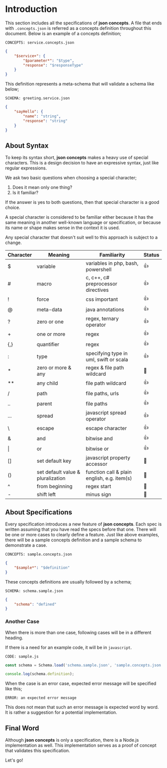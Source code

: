# Introduction

This section includes all the specifications of **json concepts**. A file that
ends with `.concepts.json` is referred as a concepts definition throughout this
document. Below is an example of a concepts definition;

`CONCEPTS: service.concepts.json`

```json
{
    "$service+": {
        "$parameter*": "$type",
        "response": "$responseType"
    }
}
```

This definition represents a meta-schema that will validate a schema like below;

`SCHEMA: greeting.service.json`

```json
{
    "sayHello": {
        "name": "string",
        "response": "string"
    }
}
```

## About Syntax

To keep its syntax short, **json concepts** makes a heavy use of special
characters. This is a design decision to have an expressive syntax, just like
regular expressions.

We ask two basic questions when choosing a special character;

1. Does it mean only one thing?
2. Is it familiar?

If the answer is yes to both questions, then that special character is a good
choice.

A special character is considered to be familiar either because it has the same
meaning in another well-known language or specification, or because its name or
shape makes sense in the context it is used.

Any special character that doesn't suit well to this approach is subject to a
change.

| Character | Meaning                           | Familiarity                                 | Status     |
| --------- | --------------------------------- | ------------------------------------------- | ---------- |
| $         | variable                          | variables in php, bash, powershell          | :+1:       |
| #         | macro                             | c, c++, c# preprocessor directives          | :+1:       |
| !         | force                             | css important                               | :+1:       |
| @         | meta-data                         | java annotations                            | :+1:       |
| ?         | zero or one                       | regex, ternary operator                     | :+1:       |
| +         | one or more                       | regex                                       | :+1:       |
| {,}       | quantifier                        | regex                                       | :+1:       |
| :         | type                              | specifying type in uml, swift or scala      | :+1:       |
| *         | zero or more & any                | regex & file path wildcard                  | :thinking: |
| **        | any child                         | file path wildcard                          | :+1:       |
| /         | path                              | file paths, urls                            | :+1:       |
| ..        | parent                            | file paths                                  | :+1:       |
| ...       | spread                            | javascript spread operator                  | :+1:       |
| \         | escape                            | escape character                            | :+1:       |
| &         | and                               | bitwise and                                 | :+1:       |
| \|        | or                                | bitwise or                                  | :+1:       |
| []        | set default key                   | javascript property accessor                | :thinking: |
| ()        | set default value & pluralization | function call & plain english, e.g. item(s) | :thinking: |
| ^         | from beginning                    | regex start                                 | :thinking: |
| -         | shift left                        | minus sign                                  | :thinking: |

## About Specifications

Every specification introduces a new feature of **json concepts**. Each spec is
written assuming that you have read the specs before that one. There will be one
or more cases to clearly define a feature. Just like above examples, there will
be a sample concepts definition and a sample schema to demonstrate a case.

`CONCEPTS: sample.concepts.json`

```json
{
    "$sample*": "$definition"
}
```

These concepts definitions are usually followed by a schema;

`SCHEMA: schema.sample.json`

```json
{
    "schema": "defined"
}
```

### Another Case

When there is more than one case, following cases will be in a different
heading.

If there is a need for an example code, it will be in `javascript`.

`CODE: sample.js`

```javascript
const schema = Schema.load('schema.sample.json', 'sample.concepts.json');

console.log(schema.definition);
```

When the case is an error case, expected error message will be specified like
this;

`ERROR: an expected error message`

This does not mean that such an error message is expected word by word. It is
rather a suggestion for a potential implementation.

## Final Word

Although **json concepts** is only a specification, there is a Node.js
implementation as well. This implementation serves as a proof of concept that
validates this specification.

Let's go!
